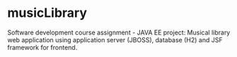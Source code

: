 # musicLibrary
Software development course assignment - JAVA EE project: Musical library web application using application server (JBOSS), database (H2) and JSF framework for frontend.
